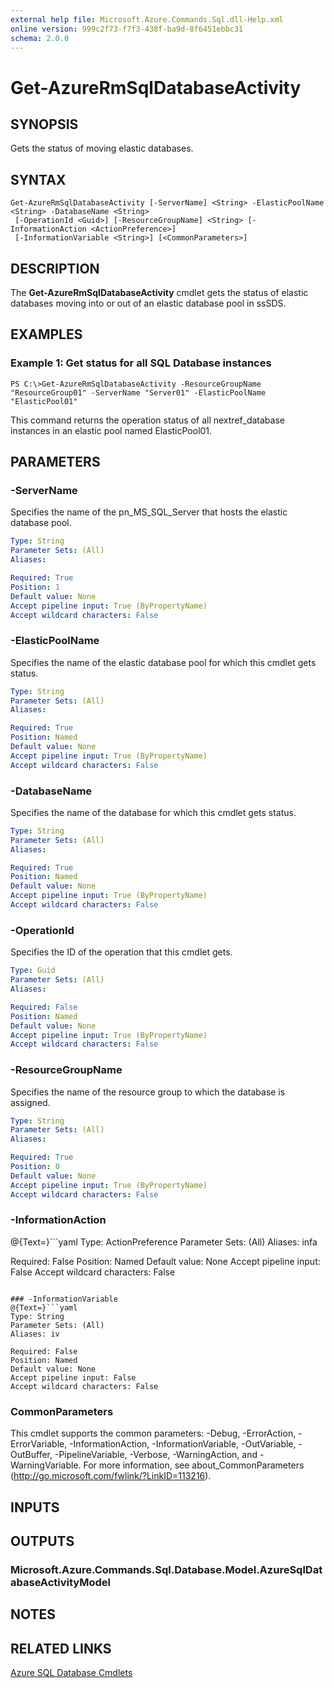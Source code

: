 ```yaml
---
external help file: Microsoft.Azure.Commands.Sql.dll-Help.xml
online version: 999c2f73-f7f3-438f-ba9d-8f6451ebbc31
schema: 2.0.0
---
```


# Get-AzureRmSqlDatabaseActivity

## SYNOPSIS
Gets the status of moving elastic databases.

## SYNTAX

```
Get-AzureRmSqlDatabaseActivity [-ServerName] <String> -ElasticPoolName <String> -DatabaseName <String>
 [-OperationId <Guid>] [-ResourceGroupName] <String> [-InformationAction <ActionPreference>]
 [-InformationVariable <String>] [<CommonParameters>]
```

## DESCRIPTION
The **Get-AzureRmSqlDatabaseActivity** cmdlet gets the status of elastic databases moving into or out of an elastic database pool in ssSDS.

## EXAMPLES

### Example 1: Get status for all SQL Database instances
```
PS C:\>Get-AzureRmSqlDatabaseActivity -ResourceGroupName "ResourceGroup01" -ServerName "Server01" -ElasticPoolName "ElasticPool01"
```

This command returns the operation status of all nextref_database instances in an elastic pool named ElasticPool01.

## PARAMETERS

### -ServerName
Specifies the name of the pn_MS_SQL_Server that hosts the elastic database pool.

```yaml
Type: String
Parameter Sets: (All)
Aliases: 

Required: True
Position: 1
Default value: None
Accept pipeline input: True (ByPropertyName)
Accept wildcard characters: False
```

### -ElasticPoolName
Specifies the name of the elastic database pool for which this cmdlet gets status.

```yaml
Type: String
Parameter Sets: (All)
Aliases: 

Required: True
Position: Named
Default value: None
Accept pipeline input: True (ByPropertyName)
Accept wildcard characters: False
```

### -DatabaseName
Specifies the name of the database for which this cmdlet gets status.

```yaml
Type: String
Parameter Sets: (All)
Aliases: 

Required: True
Position: Named
Default value: None
Accept pipeline input: True (ByPropertyName)
Accept wildcard characters: False
```

### -OperationId
Specifies the ID of the operation that this cmdlet gets.

```yaml
Type: Guid
Parameter Sets: (All)
Aliases: 

Required: False
Position: Named
Default value: None
Accept pipeline input: True (ByPropertyName)
Accept wildcard characters: False
```

### -ResourceGroupName
Specifies the name of the resource group to which the database is assigned.

```yaml
Type: String
Parameter Sets: (All)
Aliases: 

Required: True
Position: 0
Default value: None
Accept pipeline input: True (ByPropertyName)
Accept wildcard characters: False
```

### -InformationAction
@{Text=}```yaml
Type: ActionPreference
Parameter Sets: (All)
Aliases: infa

Required: False
Position: Named
Default value: None
Accept pipeline input: False
Accept wildcard characters: False
```

### -InformationVariable
@{Text=}```yaml
Type: String
Parameter Sets: (All)
Aliases: iv

Required: False
Position: Named
Default value: None
Accept pipeline input: False
Accept wildcard characters: False
```

### CommonParameters
This cmdlet supports the common parameters: -Debug, -ErrorAction, -ErrorVariable, -InformationAction, -InformationVariable, -OutVariable, -OutBuffer, -PipelineVariable, -Verbose, -WarningAction, and -WarningVariable. For more information, see about_CommonParameters (http://go.microsoft.com/fwlink/?LinkID=113216).

## INPUTS

## OUTPUTS

### Microsoft.Azure.Commands.Sql.Database.Model.AzureSqlDatabaseActivityModel

## NOTES

## RELATED LINKS

[Azure SQL Database Cmdlets](.\AzureRM.Sql.md)

